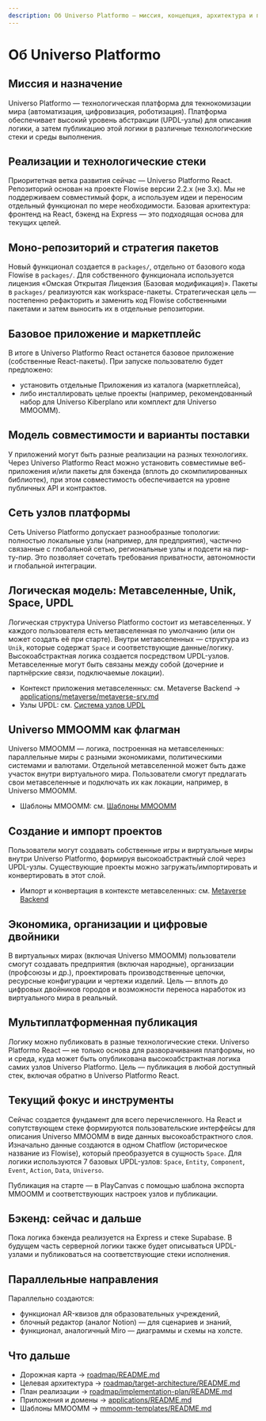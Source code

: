 ```yaml
---
description: Об Universo Platformo — миссия, концепция, архитектура и планы развития
---
```


# Об Universo Platformo

## Миссия и назначение

Universo Platformo — технологическая платформа для текнокомизации мира (автоматизация, цифровизация, роботизация). Платформа обеспечивает высокий уровень абстракции (UPDL-узлы) для описания логики, а затем публикацию этой логики в различные технологические стеки и среды выполнения.

## Реализации и технологические стеки

Приоритетная ветка развития сейчас — Universo Platformo React. Репозиторий основан на проекте Flowise версии 2.2.x (не 3.x). Мы не поддерживаем совместимый форк, а используем идеи и переносим отдельный функционал по мере необходимости. Базовая архитектура: фронтенд на React, бэкенд на Express — это подходящая основа для текущих целей.

## Моно-репозиторий и стратегия пакетов

Новый функционал создается в `packages/`, отдельно от базового кода Flowise в `packages/`. Для собственного функционала используется лицензия «Омская Открытая Лицензия (Базовая модификация)». Пакеты в `packages/` реализуются как workspace-пакеты. Стратегическая цель — постепенно рефакторить и заменить код Flowise собственными пакетами и затем выносить их в отдельные репозитории.

## Базовое приложение и маркетплейс

В итоге в Universo Platformo React останется базовое приложение (собственные React-пакеты). При запуске пользователю будет предложено:

-   установить отдельные Приложения из каталога (маркетплейса),
-   либо инсталлировать целые проекты (например, рекомендованный набор для Universo Kiberplano или комплект для Universo MMOOMM).

## Модель совместимости и варианты поставки

У приложений могут быть разные реализации на разных технологиях. Через Universo Platformo React можно установить совместимые веб-приложения и/или пакеты для бэкенда (вплоть до скомпилированных библиотек), при этом совместимость обеспечивается на уровне публичных API и контрактов.

## Сеть узлов платформы

Сеть Universo Platformo допускает разнообразные топологии: полностью локальные узлы (например, для предприятия), частично связанные с глобальной сетью, региональные узлы и подсети на пир-ту-пир. Это позволяет сочетать требования приватности, автономности и глобальной интеграции.

## Логическая модель: Метавселенные, Unik, Space, UPDL

Логическая структура Universo Platformo состоит из метавселенных. У каждого пользователя есть метавселенная по умолчанию (или он может создать её при старте). Внутри метавселенных — структура из `Unik`, которые содержат `Space` и соответствующие данные/логику. Высокоабстрактная логика создается посредством UPDL-узлов. Метавселенные могут быть связаны между собой (дочерние и партнёрские связи, подключаемые локации).

-   Контекст приложения метавселенных: см. Metaverse Backend → [applications/metaverse/metaverse-srv.md](../applications/metaverse/metaverse-srv.md)
-   Узлы UPDL: см. [Система узлов UPDL](updl-nodes/README.md)

## Universo MMOOMM как флагман

Universo MMOOMM — логика, построенная на метавселенных: параллельные миры с разными экономиками, политическими системами и валютами. Отдельной метавселенной может быть даже участок внутри виртуального мира. Пользователи смогут предлагать свои метавселенные и подключать их как локации, например, в Universo MMOOMM.

-   Шаблоны MMOOMM: см. [Шаблоны MMOOMM](mmoomm-templates/README.md)

## Создание и импорт проектов

Пользователи могут создавать собственные игры и виртуальные миры внутри Universo Platformo, формируя высокоабстрактный слой через UPDL-узлы. Существующие проекты можно загружать/импортировать и конвертировать в этот слой.

-   Импорт и конвертация в контексте метавселенных: см. [Metaverse Backend](../applications/metaverse/metaverse-srv.md#интеграции-и-конвертация)

## Экономика, организации и цифровые двойники

В виртуальных мирах (включая Universo MMOOMM) пользователи смогут создавать предприятия (включая народные), организации (профсоюзы и др.), проектировать производственные цепочки, ресурсные конфигурации и чертежи изделий. Цель — вплоть до цифровых двойников городов и возможности переноса наработок из виртуального мира в реальный.

## Мультиплатформенная публикация

Логику можно публиковать в разные технологические стеки. Universo Platformo React — не только основа для разворачивания платформы, но и среда, куда может быть опубликована высокоабстрактная логика самих узлов Universo Platformo. Цель — публикация в любой доступный стек, включая обратно в Universo Platformo React.

## Текущий фокус и инструменты

Сейчас создается фундамент для всего перечисленного. На React и сопутствующем стеке формируются пользовательские интерфейсы для описания Universo MMOOMM в виде данных высокоабстрактного слоя. Изначально данные создаются в одном Chatflow (историческое название из Flowise), который преобразуется в сущность `Space`. Для логики используются 7 базовых UPDL-узлов: `Space`, `Entity`, `Component`, `Event`, `Action`, `Data`, `Universo`.

Публикация на старте — в PlayCanvas с помощью шаблона экспорта MMOOMM и соответствующих настроек узлов и публикации.

## Бэкенд: сейчас и дальше

Пока логика бэкенда реализуется на Express и стеке Supabase. В будущем часть серверной логики также будет описываться UPDL-узлами и публиковаться на соответствующие стеки исполнения.

## Параллельные направления

Параллельно создаются:

-   функционал AR-квизов для образовательных учреждений,
-   блочный редактор (аналог Notion) — для сценариев и знаний,
-   функционал, аналогичный Miro — диаграммы и схемы на холсте.

## Что дальше

-   Дорожная карта → [roadmap/README.md](../roadmap/README.md)
-   Целевая архитектура → [roadmap/target-architecture/README.md](../roadmap/target-architecture/README.md)
-   План реализации → [roadmap/implementation-plan/README.md](../roadmap/implementation-plan/README.md)
-   Приложения и домены → [applications/README.md](../applications/README.md)
-   Шаблоны MMOOMM → [mmoomm-templates/README.md](mmoomm-templates/README.md)
